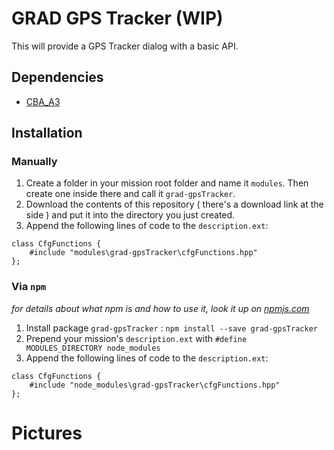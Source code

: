 # GRAD GPS Tracker (WIP)
This will provide a GPS Tracker dialog with a basic API.

## Dependencies
* [CBA_A3](https://github.com/CBATeam/CBA_A3)

## Installation
### Manually
1. Create a folder in your mission root folder and name it `modules`. Then create one inside there and call it `grad-gpsTracker`.
2. Download the contents of this repository ( there's a download link at the side ) and put it into the directory you just created.
3. Append the following lines of code to the `description.ext`:

```sqf
class CfgFunctions {
    #include "modules\grad-gpsTracker\cfgFunctions.hpp"
};
```


### Via `npm`
_for details about what npm is and how to use it, look it up on [npmjs.com](https://www.npmjs.com/)_

1. Install package `grad-gpsTracker` : `npm install --save grad-gpsTracker`
2. Prepend your mission's `description.ext` with `#define MODULES_DIRECTORY node_modules`
3. Append the following lines of code to the `description.ext`:

```sqf
class CfgFunctions {
    #include "node_modules\grad-gpsTracker\cfgFunctions.hpp"
};
```

# Pictures
